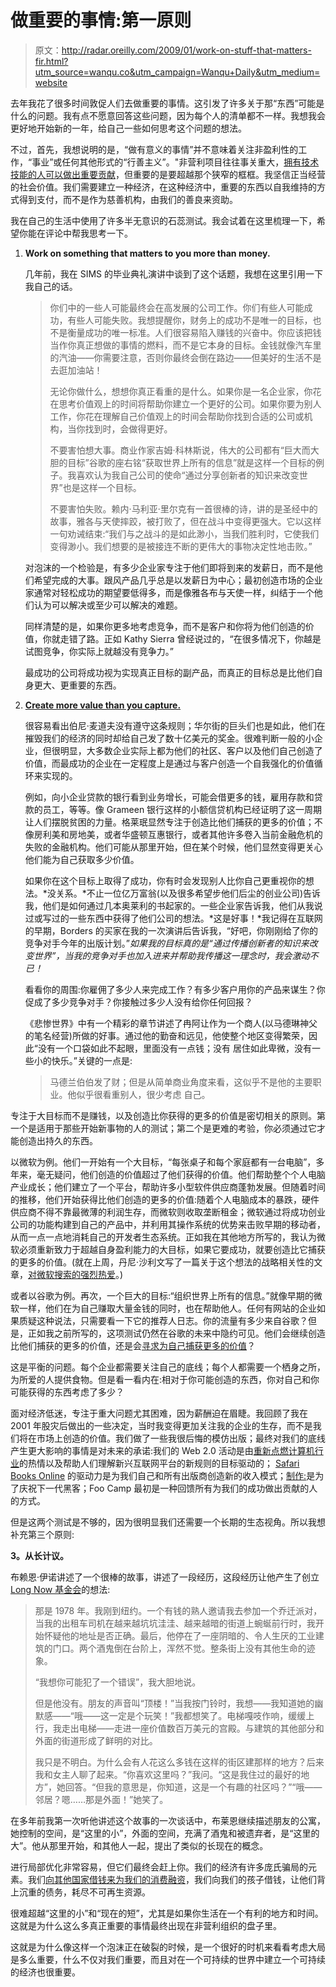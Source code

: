 # 做重要的事情:第一原则

> 原文：<http://radar.oreilly.com/2009/01/work-on-stuff-that-matters-fir.html?utm_source=wanqu.co&utm_campaign=Wanqu+Daily&utm_medium=website>

去年我花了很多时间敦促人们去做重要的事情。这引发了许多关于那“东西”可能是什么的问题。我有点不愿意回答这些问题，因为每个人的清单都不一样。我想我会更好地开始新的一年，给自己一些如何思考这个问题的想法。

不过，首先，我想说明的是，“做有意义的事情”并不意味着关注非盈利性的工作，“事业”或任何其他形式的“行善主义”。"非营利项目往往事关重大，[拥有技术技能的人可以做出重要贡献](http://www.computerworld.com/action/article.do?command=viewArticleBasic&taxonomyName=Careers&articleId=330574&taxonomyId=10&intsrc=kc_li_story)，但重要的是要超越那个狭窄的框框。我坚信正当经营的社会价值。我们需要建立一种经济，在这种经济中，重要的东西以自我维持的方式得到支付，而不是作为慈善机构，由我们的善良来资助。

我在自己的生活中使用了许多半无意识的石蕊测试。我会试着在这里梳理一下，希望你能在评论中帮我思考一下。

1.  **Work on something that matters to you more than money.**

    几年前，我在 SIMS 的毕业典礼演讲中谈到了这个话题，我想在这里引用一下我自己的话。

    > 你们中的一些人可能最终会在高发展的公司工作。你们有些人可能成功，有些人可能失败。我想提醒你，财务上的成功不是唯一的目标，也不是衡量成功的唯一标准。人们很容易陷入赚钱的兴奋中。你应该把钱当作你真正想做的事情的燃料，而不是它本身的目标。金钱就像汽车里的汽油——你需要注意，否则你最终会倒在路边——但美好的生活不是去逛加油站！
    > 
    > 无论你做什么，想想你真正看重的是什么。如果你是一名企业家，你花在思考价值观上的时间将帮助你建立一个更好的公司。如果你要为别人工作，你花在理解自己价值观上的时间会帮助你找到合适的公司或机构，当你找到时，会做得更好。
    > 
    > 不要害怕想大事。商业作家吉姆·科林斯说，伟大的公司都有“巨大而大胆的目标”谷歌的座右铭“获取世界上所有的信息”就是这样一个目标的例子。我喜欢认为我自己公司的使命“通过分享创新者的知识来改变世界”也是这样一个目标。
    > 
    > 不要害怕失败。赖内·马利亚·里尔克有一首很棒的诗，讲的是圣经中的故事，雅各与天使摔跤，被打败了，但在战斗中变得更强大。它以这样一句劝诫结束:“我们与之战斗的是如此渺小，当我们胜利时，它使我们变得渺小。我们想要的是被接连不断的更伟大的事物决定性地击败。”

    对泡沫的一个检验是，有多少企业家专注于他们即将到来的发薪日，而不是他们希望完成的大事。跟风产品几乎总是以发薪日为中心；最初创造市场的企业家通常对轻松成功的期望要低得多，而是像雅各布与天使一样，纠结于一个他们认为可以解决或至少可以解决的难题。

    同样清楚的是，如果你更多地考虑竞争，而不是客户和你将为他们创造的价值，你就走错了路。正如 Kathy Sierra 曾经说过的，“在很多情况下，你越是试图竞争，你实际上就越没有竞争力。”

    最成功的公司将成功视为实现真正目标的副产品，而真正的目标总是比他们自身更大、更重要的东西。

2.  **[Create more value than you capture.](http://www.google.com/search?client=safari&rls=en-us&q=create+more+value+than+you+capture&ie=UTF-8&oe=UTF-8)**

    很容易看出伯尼·麦道夫没有遵守这条规则；华尔街的巨头们也是如此，他们在摧毁我们的经济的同时却给自己发了数十亿美元的奖金。很难判断一般的小企业，但很明显，大多数企业实际上都为他们的社区、客户以及他们自己创造了价值，而最成功的企业在一定程度上是通过与客户创造一个自我强化的价值循环来实现的。

    例如，向小企业贷款的银行看到业务增长，可能会借更多的钱，雇用存款和贷款的员工，等等。像 Grameen 银行这样的小额信贷机构已经证明了这一周期让人们摆脱贫困的力量。格莱珉显然专注于创造比他们捕获的更多的价值；不像房利美和房地美，或者华盛顿互惠银行，或者其他许多卷入当前金融危机的失败的金融机构。他们可能从那里开始，但在某个时候，他们显然变得更关心他们能为自己获取多少价值。

    如果你在这个目标上取得了成功，你有时会发现别人比你自己更重视你的想法。*没关系。*不止一位亿万富翁(以及很多希望步他们后尘的创业公司)告诉我，他们是如何通过几本奥莱利的书起家的。一些企业家告诉我，他们从我说过或写过的一些东西中获得了他们公司的想法。*这是好事！*我记得在互联网的早期，Borders 的买家在我的一次演讲后告诉我，“好吧，你刚刚给了你的竞争对手今年的出版计划。”*如果我的目标真的是“通过传播创新者的知识来改变世界”，当我的竞争对手也加入进来并帮助我传播这一理念时，我会激动不已！*

    看看你的周围:你雇佣了多少人来完成工作？有多少客户用你的产品来谋生？你促成了多少竞争对手？你接触过多少人没有给你任何回报？

    《悲惨世界》中有一个精彩的章节讲述了冉阿让作为一个商人(以马德琳神父的笔名经营)所做的好事。通过他的勤奋和远见，他使整个地区变得繁荣，因此“没有一个口袋如此不起眼，里面没有一点钱；没有
    居住如此卑微，没有一些小的快乐。”关键的一点是:

    > 马德兰伯伯发了财；但是从简单商业角度来看，这似乎不是他的主要职业。他似乎很看重别人，很少考虑
    > 自己。

专注于大目标而不是赚钱，以及创造比你获得的更多的价值是密切相关的原则。第一个是适用于那些开始新事物的人的测试；第二个是更难的考验，你必须通过它才能创造出持久的东西。

以微软为例。他们一开始有一个大目标，“每张桌子和每个家庭都有一台电脑”，多年来，毫无疑问，他们创造的价值超过了他们获得的价值。他们帮助整个个人电脑产业成长；他们建立了一个平台，帮助许多小型软件供应商蓬勃发展。但随着时间的推移，他们开始获得比他们创造的更多的价值:随着个人电脑成本的暴跌，硬件供应商不得不靠最微薄的利润生存，而微软则收取垄断租金；微软通过将成功创业公司的功能构建到自己的产品中，并利用其操作系统的优势来击败早期的移动者，从而一点一点地消耗自己的开发者生态系统。正如我在其他地方所写的，我认为微软必须重新致力于超越自身盈利能力的大目标，如果它要成功，就要创造比它捕获的更多的价值。(就在上周，丹尼·沙利文写了一篇关于这个想法的战略相关性的文章，[对微软搜索的强烈热爱](http://searchengineland.com/tough-love-for-microsoft-search-15968)。)

或者以谷歌为例。再次，一个巨大的目标:“组织世界上所有的信息。”就像早期的微软一样，他们在为自己赚取大量金钱的同时，也在帮助他人。任何有网站的企业如果质疑这种说法，只需要看一下它的推荐人日志。你的流量有多少来自谷歌？但是，正如我之前所写的，这项测试仍然在谷歌的未来中隐约可见。他们会继续创造比他们捕获的更多的价值，还是会[寻求为自己捕获更多的价值](/2007/12/trading-for-their-own-account.html)？

这是平衡的问题。每个企业都需要关注自己的底线；每个人都需要一个栖身之所，为所爱的人提供食物。但是看一看内在:相对于你可能创造的东西，你对自己和你可能获得的东西考虑了多少？

面对经济低迷，专注于重大问题尤其困难，因为薪酬迫在眉睫。我回顾了我在 2001 年股灾后做出的一些决定，当时我变得更加关注我的企业的生存，而不是我们将在市场上创造的价值。我们做了一些我很后悔的模仿出版；最终对我们的底线产生更大影响的事情是对未来的承诺:我们的 Web 2.0 活动是由[重新点燃计算机行业](http://money.cnn.com/popups/2006/biz2/howtosucceed/38.html)的热情以及帮助人们理解新兴互联网平台的新规则的目标驱动的； [Safari Books Online](http://safari.oreilly.com/) 的驱动力是为我们自己和所有出版商创造新的收入模式；[制作:](http://www.makezine.com/)是为了庆祝下一代黑客；Foo Camp 最初是一种回馈所有为我们的成功做出贡献的人的方式。

但是这两个测试是不够的，因为很明显我们还需要一个长期的生态视角。所以我想补充第三个原则:

**3。从长计议。**

布赖恩·伊诺讲述了一个很棒的故事，讲述了一段经历，这段经历让他产生了创立[Long Now 基金会](http://www.longnow.org/)的想法:

> 那是 1978 年。我刚到纽约。一个有钱的熟人邀请我去参加一个乔迁派对，当我的出租车司机在越来越坑坑洼洼、越来越暗的街道上蜿蜒前行时，我开始怀疑他的地址是否正确。最后，他停在了一座阴暗的、令人生厌的工业建筑的门口。两个酒鬼倒在台阶上，浑然不觉。整条街上没有其他生命的迹象。
> 
> “我想你可能犯了一个错误”，我大胆地说。
> 
> 但是他没有。朋友的声音叫“顶楼！”当我按门铃时，我想——我知道她的幽默感——“哦——这一定是个玩笑！”我都想笑了。电梯嘎吱作响，缓缓上行，我走出电梯——走进一座价值数百万美元的宫殿。与建筑的其他部分和外面的街道形成了鲜明的对比。
> 
> 我只是不明白。为什么会有人花这么多钱在这样的街区建那样的地方？后来我和女主人聊了起来。“你喜欢这里吗？”我问。“这是我住过的最好的地方”，她回答。“但我的意思是，你知道，这是一个有趣的社区吗？”“哦——邻居？嗯……那是外面！”她笑了。

在多年前我第一次听他讲述这个故事的一次谈话中，布莱恩继续描述朋友的公寓，她控制的空间，是“这里的小”，外面的空间，充满了酒鬼和被遗弃者，是“这里的大”。他从那里开始，和其他人一起，提出了类似的长现在的概念。

进行局部优化非常容易，但它们最终会赶上你。我们的经济有许多庞氏骗局的元素。我们[向其他国家借钱来为我们的消费融资](http://www.theatlantic.com/doc/200812/fallows-chinese-banker)，我们向我们的孩子借钱，让他们背上沉重的债务，耗尽不可再生资源。

很难超越“这里的小”和“现在的短”，尤其是如果你生活在一个有利的地方和时间。这就是为什么这么多真正重要的事情最终出现在非营利组织的盘子里。

这就是为什么像这样一个泡沫正在破裂的时候，是一个很好的时机来看看考虑大局是多么重要，什么不仅对我们重要，而且对在一个可持续的世界中建立一个可持续的经济也很重要。